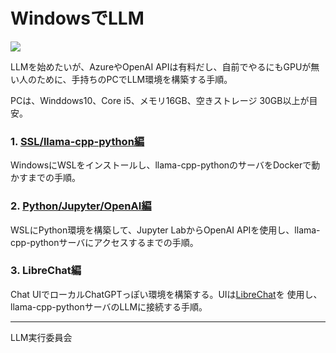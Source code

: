 # WindowsでLLM
<img src="https://github.com/cellhone/WinLLM/tree/main/3.librechat/img/librechat.mkv">

LLMを始めたいが、AzureやOpenAI APIは有料だし、自前でやるにもGPUが無い人のために、手持ちのPCでLLM環境を構築する手順。  

PCは、Winddows10、Core i5、メモリ16GB、空きストレージ 30GB以上が目安。

### 1. [SSL/llama-cpp-python編](https://github.com/cellhone/WinLLM/tree/main/1.WSL_llamacpp)
WindowsにWSLをインストールし、llama-cpp-pythonのサーバをDockerで動かすまでの手順。  

### 2. [Python/Jupyter/OpenAI編](https://github.com/cellhone/WinLLM/tree/main/2.python_jupyter_openai)
WSLにPython環境を構築して、Jupyter LabからOpenAI APIを使用し、llama-cpp-pythonサーバにアクセスするまでの手順。

### 3. LibreChat編
Chat UIでローカルChatGPTっぽい環境を構築する。UIは[LibreChat](https://github.com/danny-avila/LibreChat)を
使用し、llama-cpp-pythonサーバのLLMに接続する手順。

<hr>

LLM実行委員会